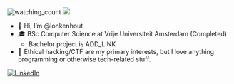 <img src="https://komarev.com/ghpvc/?username=lonkenhout&color=brightgreen" alt="watching_count" />
<img src="https://img.shields.io/badge/Focus-Machine%20Learning-brightgreen" />


- 👋 Hi, I’m @lonkenhout
- 🎓 BSc Computer Science at Vrije Universiteit Amsterdam (Completed)
	- Bachelor project is ADD_LINK
- 👀 Ethical hacking/CTF are my primary interests, but I love anything programming or otherwise tech-related stuff.

<a href="https://www.linkedin.com/in/louk-onkenhout-5594bb193/" target="_blank"><img src="https://img.shields.io/badge/LinkedIn-%230077B5.svg?&style=flat-square&logo=linkedin&logoColor=white" alt="LinkedIn"></a>

<!--- add hackerrank --->